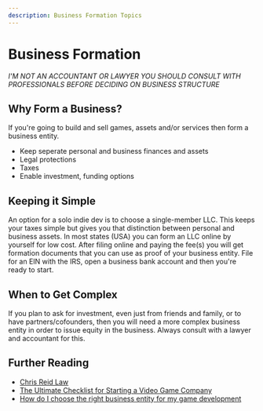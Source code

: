 ```yaml
---
description: Business Formation Topics
---
```


# Business Formation

_I'M NOT AN ACCOUNTANT OR LAWYER YOU SHOULD CONSULT WITH PROFESSIONALS BEFORE DECIDING ON BUSINESS STRUCTURE_

## Why Form a Business?

If you're going to build and sell games, assets and/or services then form a business entity.

* Keep seperate personal and business finances and assets
* Legal protections
* Taxes
* Enable investment, funding options

## Keeping it Simple

An option for a solo indie dev is to choose a single-member LLC. This keeps your taxes simple but gives you that distinction between personal and business assets. In most states (USA) you can form an LLC online by yourself for low cost. After filing online and paying the fee(s) you will get formation documents that you can use as proof of your business entity. File for an EIN with the IRS, open a business bank account and then you're ready to start.

## When to Get Complex

If you plan to ask for investment, even just from friends and family, or to have partners/cofounders, then you will need a more complex business entity in order to issue equity in the business. Always consult with a lawyer and accountant for this.

## Further Reading

* [Chris Reid Law](https://www.chrisreidlaw.com/game-software-dev)
* [The Ultimate Checklist for Starting a Video Game Company](https://strebecklaw.com/ultimate-checklist-starting-game-company/)
* [How do I choose the right business entity for my game development](https://strebecklaw.com/how-do-i-choose-the-right-business-entity-for-my-game-development-2/)
